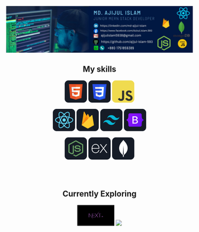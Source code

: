 
<a href="https://www.facebook.com/mirhussainmurtaza/">
<img src="https://github.com/ajijul-islam-5938/ajijul-islam-5938/blob/e95f90164aaf8860be3e7c8440467ca093291e55/banner.jpg" />
</a>



<p align="center">
  <h2 align='center'>
 My skills
</h2>
</p>
<p align="center">
<img src="https://github.com/ajijul-islam-5938/ajijul-islam-5938/blob/main/HTML.png"/>
<img src="https://github.com/ajijul-islam-5938/ajijul-islam-5938/blob/main/css.png"/>
<img src="https://github.com/ajijul-islam-5938/ajijul-islam-5938/blob/main/JavaScript.png"/>
</p>
<p align="center">
  <img src="https://github.com/ajijul-islam-5938/ajijul-islam-5938/blob/main/react.png"/>
  <img src="https://github.com/ajijul-islam-5938/ajijul-islam-5938/blob/main/firebase.png"/>
  <img src="https://github.com/ajijul-islam-5938/ajijul-islam-5938/blob/main/tailwind.png"/>
  <img src="https://github.com/ajijul-islam-5938/ajijul-islam-5938/blob/main/Bootsrap.png"/>
</p>
<p align="center">
  <img src="https://github.com/ajijul-islam-5938/ajijul-islam-5938/blob/main/node.png"/>
  <img src="https://github.com/ajijul-islam-5938/ajijul-islam-5938/blob/main/express.png"/>
  <img src="https://github.com/ajijul-islam-5938/ajijul-islam-5938/blob/main/mongo.png"/>

</p>
<br/>
<br/>
<p align="center">
  <h2 align='center'>
 Currently Exploring
</h2>
  <p align="center">
     <img width="100px" src="https://github.com/ajijul-islam-5938/ajijul-islam-5938/blob/main/next.jpg"/>
  <img width="100px" src="https://github.com/ajijul-islam-5938/ajijul-islam-5938/blob/main/nextAuth.avif"/>
 
</p>
</p>
<br/>
